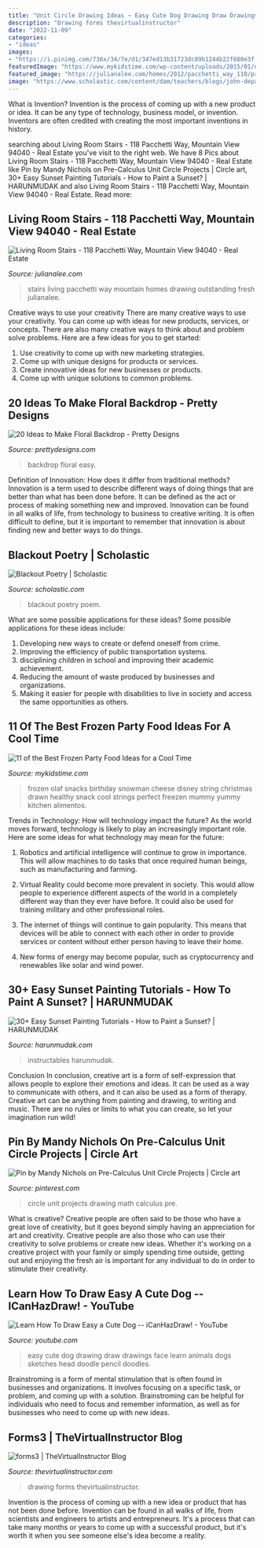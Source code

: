 ```yaml
---
title: "Unit Circle Drawing Ideas ~ Easy Cute Dog Drawing Draw Drawings Face Learn Animals Dogs Sketches Head Doodle Pencil Doodles"
description: "Drawing forms thevirtualinstructor"
date: "2022-11-09"
categories:
- "ideas"
images:
- "https://i.pinimg.com/736x/34/7e/d1/347ed13b31723dc89b1244b22f680e3f.jpg"
featuredImage: "https://www.mykidstime.com/wp-content/uploads/2015/01/olaf-cheesestrings.jpg"
featured_image: "https://julianalee.com/homes/2012/pacchetti_way_118/prints/living-room-stairs-a.jpg"
image: "https://www.scholastic.com/content/dam/teachers/blogs/john-depasquale/migrated-files/4.15.16_blackout_poem_2.jpg"
---
```



What is Invention?
Invention is the process of coming up with a new product or idea. It can be any type of technology, business model, or invention. Inventors are often credited with creating the most important inventions in history.

	

		
searching about Living Room Stairs - 118 Pacchetti Way, Mountain View 94040 - Real Estate you've visit to the right web. We have 8 Pics about Living Room Stairs - 118 Pacchetti Way, Mountain View 94040 - Real Estate like Pin by Mandy Nichols on Pre-Calculus Unit Circle Projects | Circle art, 30+ Easy Sunset Painting Tutorials - How to Paint a Sunset? | HARUNMUDAK and also Living Room Stairs - 118 Pacchetti Way, Mountain View 94040 - Real Estate. Read more:
		
    
## Living Room Stairs - 118 Pacchetti Way, Mountain View 94040 - Real Estate

<img loading=lazy src="https://julianalee.com/homes/2012/pacchetti_way_118/prints/living-room-stairs-a.jpg" onerror="this.onerror=null;this.src='https://tse4.mm.bing.net/th?id=OIP.iqpw5wrnTs3qcPVaTXglzwHaE8&amp;pid=15.1';" alt="Living Room Stairs - 118 Pacchetti Way, Mountain View 94040 - Real Estate">

_Source: julianalee.com_

>stairs living pacchetti way mountain homes drawing outstanding fresh julianalee. 

	

Creative ways to use your creativity
There are many creative ways to use your creativity. You can come up with ideas for new products, services, or concepts. There are also many creative ways to think about and problem solve problems. Here are a few ideas for you to get started:
1) Use creativity to come up with new marketing strategies.
2) Come up with unique designs for products or services.
3) Create innovative ideas for new businesses or products.
4) Come up with unique solutions to common problems.

    
## 20 Ideas To Make Floral Backdrop - Pretty Designs

<img loading=lazy src="https://www.prettydesigns.com/wp-content/uploads/2015/07/20-ideas-to-make-floral-backdrop7.jpg" onerror="this.onerror=null;this.src='https://tse2.mm.bing.net/th?id=OIP.UEza9UBzZ0SR38MlBJ21EAHaHa&amp;pid=15.1';" alt="20 Ideas to Make Floral Backdrop - Pretty Designs">

_Source: prettydesigns.com_

>backdrop floral easy. 

	

Definition of Innovation: How does it differ from traditional methods?
Innovation is a term used to describe different ways of doing things that are better than what has been done before. It can be defined as the act or process of making something new and improved. Innovation can be found in all walks of life, from technology to business to creative writing. It is often difficult to define, but it is important to remember that innovation is about finding new and better ways to do things.

    
## Blackout Poetry | Scholastic

<img loading=lazy src="https://www.scholastic.com/content/dam/teachers/blogs/john-depasquale/migrated-files/4.15.16_blackout_poem_2.jpg" onerror="this.onerror=null;this.src='https://tse3.mm.bing.net/th?id=OIP.xU_TGmqeM3v5D7NF3KimrAHaLh&amp;pid=15.1';" alt="Blackout Poetry | Scholastic">

_Source: scholastic.com_

>blackout poetry poem. 

	

What are some possible applications for these ideas?
Some possible applications for these ideas include: 
1. Developing new ways to create or defend oneself from crime. 
2. Improving the efficiency of public transportation systems. 
3. disciplining children in school and improving their academic achievement. 
4. Reducing the amount of waste produced by businesses and organizations. 
5. Making it easier for people with disabilities to live in society and access the same opportunities as others.

    
## 11 Of The Best Frozen Party Food Ideas For A Cool Time

<img loading=lazy src="https://www.mykidstime.com/wp-content/uploads/2015/01/olaf-cheesestrings.jpg" onerror="this.onerror=null;this.src='https://tse4.mm.bing.net/th?id=OIP.FtgjSruC5_yi2doMvwW3HQHaOq&amp;pid=15.1';" alt="11 of the Best Frozen Party Food Ideas for a Cool Time">

_Source: mykidstime.com_

>frozen olaf snacks birthday snowman cheese disney string christmas drawn healthy snack cool strings perfect freezen mummy yummy kitchen alimentos. 

	

Trends in Technology: How will technology impact the future?
As the world moves forward, technology is likely to play an increasingly important role. Here are some ideas for what technology may mean for the future:
1. Robotics and artificial intelligence will continue to grow in importance. This will allow machines to do tasks that once required human beings, such as manufacturing and farming.

2. Virtual Reality could become more prevalent in society. This would allow people to experience different aspects of the world in a completely different way than they ever have before. It could also be used for training military and other professional roles.

3. The internet of things will continue to gain popularity. This means that devices will be able to connect with each other in order to provide services or content without either person having to leave their home.

4. New forms of energy may become popular, such as cryptocurrency and renewables like solar and wind power.

    
## 30+ Easy Sunset Painting Tutorials - How To Paint A Sunset? | HARUNMUDAK

<img loading=lazy src="https://www.harunmudak.com/wp-content/uploads/2020/12/sunset-painting-7.jpg" onerror="this.onerror=null;this.src='https://tse4.mm.bing.net/th?id=OIP.cdsiuuBhhYytucqJrrdcjQHaHZ&amp;pid=15.1';" alt="30+ Easy Sunset Painting Tutorials - How to Paint a Sunset? | HARUNMUDAK">

_Source: harunmudak.com_

>instructables harunmudak. 

	

Conclusion
In conclusion, creative art is a form of self-expression that allows people to explore their emotions and ideas. It can be used as a way to communicate with others, and it can also be used as a form of therapy. Creative art can be anything from painting and drawing, to writing and music. There are no rules or limits to what you can create, so let your imagination run wild!

    
## Pin By Mandy Nichols On Pre-Calculus Unit Circle Projects | Circle Art

<img loading=lazy src="https://i.pinimg.com/736x/34/7e/d1/347ed13b31723dc89b1244b22f680e3f.jpg" onerror="this.onerror=null;this.src='https://tse3.mm.bing.net/th?id=OIP.w65KJbdOzLBkxS-HGWAiOwHaJ3&amp;pid=15.1';" alt="Pin by Mandy Nichols on Pre-Calculus Unit Circle Projects | Circle art">

_Source: pinterest.com_

>circle unit projects drawing math calculus pre. 

	

What is creative?
Creative people are often said to be those who have a great love of creativity, but it goes beyond simply having an appreciation for art and creativity. Creative people are also those who can use their creativity to solve problems or create new ideas. Whether it's working on a creative project with your family or simply spending time outside, getting out and enjoying the fresh air is important for any individual to do in order to stimulate their creativity.

    
## Learn How To Draw Easy A Cute Dog -- ICanHazDraw! - YouTube

<img loading=lazy src="http://i1.ytimg.com/vi/skR5oaLv6bQ/maxresdefault.jpg" onerror="this.onerror=null;this.src='https://tse1.mm.bing.net/th?id=OIP.AgZC2OulAkBA0PPE-Ac-jgHaEK&amp;pid=15.1';" alt="Learn How To Draw Easy a Cute Dog -- iCanHazDraw! - YouTube">

_Source: youtube.com_

>easy cute dog drawing draw drawings face learn animals dogs sketches head doodle pencil doodles. 

	

Brainstroming is a form of mental stimulation that is often found in businesses and organizations. It involves focusing on a specific task, or problem, and coming up with a solution. Brainstroming can be helpful for individuals who need to focus and remember information, as well as for businesses who need to come up with new ideas.

    
## Forms3 | TheVirtualInstructor Blog

<img loading=lazy src="https://thevirtualinstructor.com/blog/wp-content/uploads/2014/01/forms3-1024x751.jpg" onerror="this.onerror=null;this.src='https://tse4.mm.bing.net/th?id=OIP.7OzUQooCtMsiEZvcinK_0gHaFb&amp;pid=15.1';" alt="forms3 | TheVirtualInstructor Blog">

_Source: thevirtualinstructor.com_

>drawing forms thevirtualinstructor. 

	

Invention is the process of coming up with a new idea or product that has not been done before. Invention can be found in all walks of life, from scientists and engineers to artists and entrepreneurs. It's a process that can take many months or years to come up with a successful product, but it's worth it when you see someone else's idea become a reality.

